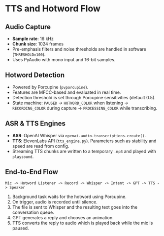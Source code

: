 # TTS and Hotword Flow

## Audio Capture

- **Sample rate**: 16 kHz
- **Chunk size**: 1024 frames
- Pre-emphasis filters and noise thresholds are handled in software (`THRESHOLD=100`).
- Uses PyAudio with mono input and 16-bit samples.

## Hotword Detection

- Powered by Porcupine (`pvporcupine`).
- Features are MFCC-based and evaluated in real time.
- Detection threshold is set through Porcupine sensitivities (default 0.5).
- State machine: `PAUSED` → `HOTWORD_COLOR` when listening → `RECORDING_COLOR` during capture → `PROCESSING_COLOR` while transcribing.

## ASR & TTS Engines

- **ASR**: OpenAI Whisper via `openai.audio.transcriptions.create()`.
- **TTS**: ElevenLabs API (`tts_engine.py`). Parameters such as stability and speed are read from config.
- Streaming TTS chunks are written to a temporary `.mp3` and played with `playsound`.

## End-to-End Flow

```
Mic -> Hotword Listener -> Record -> Whisper -> Intent -> GPT -> TTS -> Speaker
```

1. Background task waits for the hotword using Porcupine.
2. On trigger, audio is recorded until silence.
3. The file is sent to Whisper and the resulting text goes into the conversation queue.
4. GPT generates a reply and chooses an animation.
5. TTS converts the reply to audio which is played back while the mic is paused.
